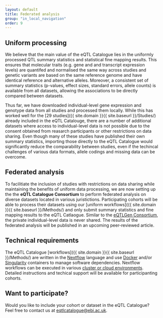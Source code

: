 ```yaml
---
layout: default
title: Federated analysis
group: "in_local_navigation"
order: 9
---
```


## Uniform processing

We believe that the main value of the eQTL Catalogue lies in the uniformly processed QTL summary statistics and statistical fine mapping results. This ensures that molecular traits (e.g. gene and and transcript expression levels) are quantifed and normalised the same way across studies and genetic variants are based on the same reference genome and have identical reference and alternative alleles. Moreover, a consistent set of summary statistics (p-values, effect sizes, standard errors, allele counts) is available from all datasets, allowing the associations to be directly compared between datasets. 

Thus far, we have downloaded individual-level gene expression and genotype data from all studies and processed them locally. While this has worked well for the [29 studies]({{ site.domain }}{{ site.baseurl }}/Studies/) already included in the eQTL Catalouge, there are a number of additional datasets where access to individual-level data is not possible due to the consent obtained from reasarch participants or other restrictions on data sharing. Even though many of these studies have published their own summary statistics, importing those directly to the eQTL Catalogue would significantly reduce the comparability between studies, even if the techincal challenges of various data formats, allele codings and missing data can be overcome. 

## Federated analysis 
To facilitiate the inclusion of studies with restrictions on data sharing while maintaining the benefits of uniform data processing, we are now setting up the the **eQTL Catalogue Consortium** to perform federated analysis on diverse datasets located in various juristictions. Participating cohorts will be able to process their datasets using our [uniform workflows]({{ site.domain }}{{ site.baseurl }}/Methods/) and only submit summary statistics and fine mapping results to the eQTL Catlaogue. Similar to the [eQTLGen Consortium](https://www.eqtlgen.org/), the private individual-level data is never shared. The results of the federated analysis will be published in an upcoming peer-reviewed article. 

## Technical requirements
The eQTL Catalogue [workflows]({{ site.domain }}{{ site.baseurl }}/Methods/) are written in the [Nextflow](https://www.nextflow.io/) language and use [Docker](https://www.docker.com/) and/or [Singularity](https://sylabs.io/singularity/) containers to manage software dependencies. Nextflow workflows can be executed in various [cluster or cloud environments](https://www.nextflow.io/docs/latest/executor.html). Detailed instructions and techical support will be available for participanting cohorts. 

## Want to participate?
Would you like to include your cohort or dataset in the eQTL Catalogue? Feel free to contact us at [eqtlcatalogue@ebi.ac.uk](mailto:eqtlcatalogue@ebi.ac.uk).